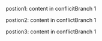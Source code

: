 
postion1:
content in conflicitBranch 1

postion2:
content in conflictBranch 1


postion3:
content in conflictBranch 1





